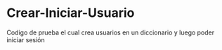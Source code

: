 # Crear-Iniciar-Usuario
Codigo de prueba el cual crea usuarios en un diccionario y luego poder iniciar sesión
